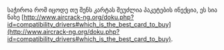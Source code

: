 საჭიროა რომ იცოდე თუ შენს კარტას შეუძლია პაკეტების ინექცია, ეს სია ნახე [http://www.aircrack-ng.org/doku.php?id=compatibility_drivers#which_is_the_best_card_to_buy](http://www.aircrack-ng.org/doku.php?id=compatibility_drivers#which_is_the_best_card_to_buy).
